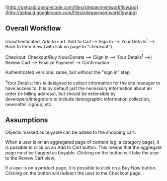 ![http://getpaid.googlecode.com/files/sitepaymentworkflow.jpg](http://getpaid.googlecode.com/files/sitepaymentworkflow.jpg)

## Overall Workflow ##

Unauthenticated, Add to cart: Add to Cart--> Sign In --> Your Details<sup>1</sup> --> Back to Item View (with link on page to "checkout")

Checkout: Checkout/Buy Now/Donate --> (Sign In --> Your Details<sup>1</sup> -->) Review Cart --> Finalize Payment --> Confirmation

Authenticated versions: same, but without the "sign in" step

<sup>1</sup>Your Details: this is designed to collect information for the site manager to have access to. It is by default just the necessary information about an order (ie billing address), but should be extensible by developers/integrators to include demographic information collection, newsletter signup, etc.


## Assumptions ##

Objects marked as buyable can be added to the shopping cart.

When a user is on an aggregated page of content (eg. a category page), it is possible to click on an Add to Cart button. This means that the aggregate page must be flagged as buyable. Clicking on the button will take the user to the Review Cart view.

If a user is on a product page, it is possible to click on a Buy Now button. Clicking on the button will redirect the user to the Checkout page.